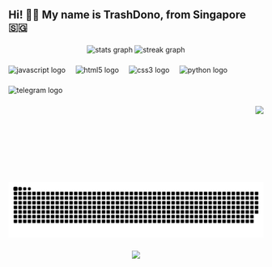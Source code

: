 <h2 align="left">Hi! 👋🏻 My name is TrashDono, from Singapore 🇸🇬</h2>

###

<div align="center">
  <img src="https://github-readme-stats.vercel.app/api?username=TrashDono&hide_title=false&hide_rank=false&show_icons=true&include_all_commits=true&count_private=true&disable_animations=false&theme=vision-friendly-dark&locale=en&hide_border=false" height="150" alt="stats graph"  />
  <img src="https://streak-stats.demolab.com?user=TrashDono&locale=en&mode=daily&theme=vision-friendly-dark&hide_border=false&border_radius=5" height="150" alt="streak graph"  />
</div>

###

<div align="left">
  <img src="https://cdn.jsdelivr.net/gh/devicons/devicon/icons/javascript/javascript-original.svg" height="30" alt="javascript logo"  />
  <img width="12" />
  <img src="https://cdn.jsdelivr.net/gh/devicons/devicon/icons/html5/html5-original.svg" height="30" alt="html5 logo"  />
  <img width="12" />
  <img src="https://cdn.jsdelivr.net/gh/devicons/devicon/icons/css3/css3-original.svg" height="30" alt="css3 logo"  />
  <img width="12" />
  <img src="https://cdn.jsdelivr.net/gh/devicons/devicon/icons/python/python-original.svg" height="30" alt="python logo"  />
</div>

###

<div align="left">
  <img src="https://img.shields.io/static/v1?message=Telegram&logo=telegram&label=&color=2CA5E0&logoColor=white&labelColor=&style=for-the-badge" height="33" alt="telegram logo"  />
</div>

###

<img align="right" height="150" src="https://steamuserimages-a.akamaihd.net/ugc/831325411032945948/A4C7681FDBC4CFB6D165E6B29A78DEA6CFC9C453/?imw=5000&imh=5000&ima=fit&impolicy=Letterbox&imcolor=%23000000&letterbox=false"  />

###

<br clear="both">

<img src="https://raw.githubusercontent.com/TrashDono/TrashDono/output/snake.svg" alt="Snake animation" />

###

<div align="center">
  <img src="https://profile-counter.glitch.me/TrashDono/count.svg?"  />
</div>

###
